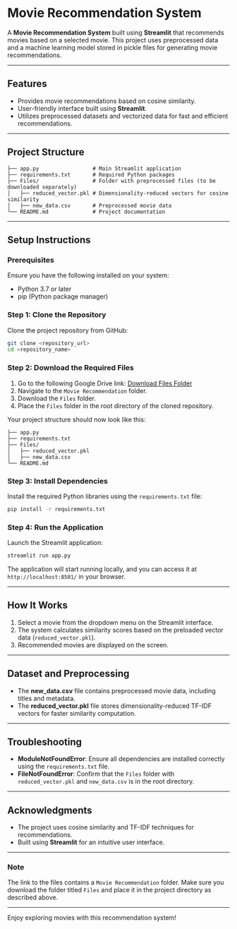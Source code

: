 # Movie Recommendation System

A **Movie Recommendation System** built using **Streamlit** that recommends movies based on a selected movie. This project uses preprocessed data and a machine learning model stored in pickle files for generating movie recommendations. 

---

## Features
- Provides movie recommendations based on cosine similarity.
- User-friendly interface built using **Streamlit**.
- Utilizes preprocessed datasets and vectorized data for fast and efficient recommendations.

---

## Project Structure
```
├── app.py                 # Main Streamlit application
├── requirements.txt       # Required Python packages
├── Files/                 # Folder with preprocessed files (to be downloaded separately)
│   ├── reduced_vector.pkl # Dimensionality-reduced vectors for cosine similarity
│   ├── new_data.csv       # Preprocessed movie data
└── README.md              # Project documentation
```

---

## Setup Instructions

### Prerequisites
Ensure you have the following installed on your system:
- Python 3.7 or later
- pip (Python package manager)

### Step 1: Clone the Repository
Clone the project repository from GitHub:
```bash
git clone <repository_url>
cd <repository_name>
```

### Step 2: Download the Required Files
1. Go to the following Google Drive link:
   [Download Files Folder](https://drive.google.com/drive/folders/1vmIo1fBBkf7hxCmg50Y2ErcSg5063fDL?usp=sharing)
2. Navigate to the `Movie Recommendation` folder.
3. Download the `Files` folder.
4. Place the `Files` folder in the root directory of the cloned repository.

Your project structure should now look like this:
```
├── app.py
├── requirements.txt
├── Files/
│   ├── reduced_vector.pkl
│   ├── new_data.csv
└── README.md
```

### Step 3: Install Dependencies
Install the required Python libraries using the `requirements.txt` file:
```bash
pip install -r requirements.txt
```

### Step 4: Run the Application
Launch the Streamlit application:
```bash
streamlit run app.py
```

The application will start running locally, and you can access it at `http://localhost:8501/` in your browser.

---

## How It Works
1. Select a movie from the dropdown menu on the Streamlit interface.
2. The system calculates similarity scores based on the preloaded vector data (`reduced_vector.pkl`).
3. Recommended movies are displayed on the screen.

---

## Dataset and Preprocessing
- The **new_data.csv** file contains preprocessed movie data, including titles and metadata.
- The **reduced_vector.pkl** file stores dimensionality-reduced TF-IDF vectors for faster similarity computation.

---

## Troubleshooting
- **ModuleNotFoundError**: Ensure all dependencies are installed correctly using the `requirements.txt` file.
- **FileNotFoundError**: Confirm that the `Files` folder with `reduced_vector.pkl` and `new_data.csv` is in the root directory.

---

## Acknowledgments
- The project uses cosine similarity and TF-IDF techniques for recommendations.
- Built using **Streamlit** for an intuitive user interface.

---

### Note
The link to the files contains a `Movie Recommendation` folder. Make sure you download the folder titled `Files` and place it in the project directory as described above.

---

Enjoy exploring movies with this recommendation system!

